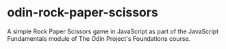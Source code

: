 # odin-rock-paper-scissors
A simple Rock Paper Scissors game in JavaScript as part of the JavaScript Fundamentals module of The Odin Project's Foundations course.
